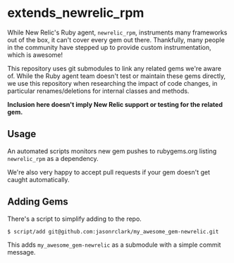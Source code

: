 # extends_newrelic_rpm
While New Relic's Ruby agent, `newrelic_rpm`, instruments many frameworks out of the box, it can't cover every gem out there. Thankfully, many people in the community have stepped up to provide custom instrumentation, which is awesome!

This repository uses git submodules to link any related gems we're aware of. While the Ruby agent team doesn't test or maintain these gems directly, we use this repository when researching the impact of code changes, in particular renames/deletions for internal classes and methods.

**Inclusion here doesn't imply New Relic support or testing for the related gem.**

## Usage
An automated scripts monitors new gem pushes to rubygems.org listing `newrelic_rpm` as a dependency.

We're also very happy to accept pull requests if your gem doesn't get caught automatically.

## Adding Gems
There's a script to simplify adding to the repo.

    $ script/add git@github.com:jasonrclark/my_awesome_gem-newrelic.git

This adds `my_awesome_gem-newrelic` as a submodule with a simple commit
message.
